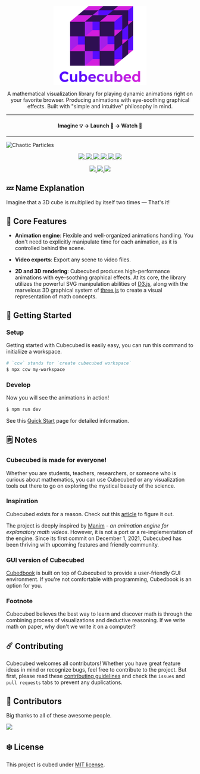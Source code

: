 <!-- # Cubecubed - A Math Visualization Engine -->

<p align="center">
  <img
    width="250"
    src="./assets/svg/logo.svg"
    align="center" hspace="12"
    alt="Cubecubed - A Math Visualization Library"
  />
  <p align="center">A mathematical visualization library for playing dynamic animations right on your favorite browser. Producing animations with eye-soothing graphical effects. Built with "simple and intuitive" philosophy in mind.</p>

  <hr>
  <h4 align="center">Imagine 💡 → Launch 🚀 → Watch 🍿</h4>
  <hr>

  ![Chaotic Particles](./assets/gif/particles.gif)

  <p align="center">
    <a href="https://www.npmjs.com/package/cubecubed">
      <img src="https://img.shields.io/badge/d3.js-F9A03C?style=for-the-badge&logo=d3.js&logoColor=white" />
      <img src="https://img.shields.io/badge/threejs-black?style=for-the-badge&logo=three.js&logoColor=white" />
      <img src="https://img.shields.io/badge/TypeScript-007ACC?style=for-the-badge&logo=typescript&logoColor=white" />
      <img src="https://img.shields.io/badge/Vite-B73BFE?style=for-the-badge&logo=vite&logoColor=FFD62E" />
      <img src="https://img.shields.io/badge/eslint-3A33D1?style=for-the-badge&logo=eslint&logoColor=white" />
      <img src="https://img.shields.io/badge/prettier-1A2C34?style=for-the-badge&logo=prettier&logoColor=F7BA3E" />
    </a>
  </p>
  <p align="center">
    <a href="https://www.npmjs.com/package/cubecubed">
      <img src="https://img.shields.io/github/workflow/status/imaphatduc/cubecubed/CI?label=CI&labelColor=000&logo=github&style=for-the-badge" />
      <img src="https://img.shields.io/npm/v/cubecubed?color=cb3837&labelColor=000&logo=npm&style=for-the-badge" />
      <img src="https://img.shields.io/github/license/imaphatduc/cubecubed?color=560bff&labelColor=000&style=for-the-badge" />
    </a>
  </p>
</p>

## 💤 Name Explanation

Imagine that a 3D cube is multiplied by itself two times — That's it!

## 💎 Core Features

- **Animation engine**: Flexible and well-organized animations handling. You don't need to explicitly manipulate time for each animation, as it is controlled behind the scene.

- **Video exports**: Export any scene to video files.

- **2D and 3D rendering**: Cubecubed produces high-performance animations with eye-soothing graphical effects. At its core, the library utilizes the powerful SVG manipulation abilities of [D3.js](https://github.com/d3/d3), along with the marvelous 3D graphical system of [three.js](https://github.com/mrdoob/three.js) to create a visual representation of math concepts.

## 🚀 Getting Started

### Setup

Getting started with Cubecubed is easily easy, you can run this command to initialiize a workspace.

```sh
# `ccw` stands for `create cubecubed workspace`
$ npx ccw my-workspace
```

### Develop

Now you will see the animations in action!

```sh
$ npm run dev
```

See this [Quick Start](https://imaphatduc.github.io/cubecubed/#/quickstart) page for detailed information.

## 🗒️ Notes

### Cubecubed is made for everyone!

Whether you are students, teachers, researchers, or someone who is curious about mathematics, you can use Cubecubed or any visualization tools out there to go on exploring the mystical beauty of the science.

### Inspiration

Cubecubed exists for a reason. Check out this [article](https://dev.to/imaphatduc/my-story-with-cubecubed-2da2) to figure it out.

The project is deeply inspired by [Manim](https://github.com/3b1b/manim) - _an animation engine for explanatory math videos_. However, it is not a port or a re-implementation of the engine. Since its first commit on December 1, 2021, Cubecubed has been thriving with upcoming features and friendly community.

### GUI version of Cubecubed

[Cubedbook](https://github.com/imaphatduc/cubedbook) is built on top of Cubecubed to provide a user-friendly GUI environment. If you're not comfortable with programming, Cubedbook is an option for you.

### Footnote

Cubecubed believes the best way to learn and discover math is through the combining process of visualizations and deductive reasoning. If we write math on paper, why don't we write it on a computer?

## ☄️ Contributing

Cubecubed welcomes all contributors! Whether you have great feature ideas in mind or recognize bugs, feel free to contribute to the project. But first, please read these [contributing guidelines](https://github.com/imaphatduc/cubecubed/blob/master/CONTRIBUTING.md) and check the `issues` and `pull requests` tabs to prevent any duplications.

## 🥳 Contributors

Big thanks to all of these awesome people.

<a href="https://github.com/imaphatduc/cubecubed/graphs/contributors">
  <img src="https://contrib.rocks/image?repo=imaphatduc/cubecubed" />
</a>

## ❄️ License

This project is cubed under [MIT license](https://github.com/imaphatduc/cubecubed/blob/master/LICENSE).
